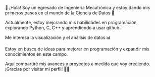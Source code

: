 👋 ¡Hola! Soy un egresado de Ingeniería Mecatrónica y estoy dando mis primeros pasos en el mundo de la Ciencia de Datos 🚀 

Actualmente, estoy mejorando mis habilidades en programación, explorando Python, C, C++ y aprendiendo a usar github.

Me interesa la visualización y el análisis de datos 📊

Estoy en busca de ideas para mejorar en programación y expandir mis conocimientos en este campo. 

Aquí compartiré mis avances y proyectos a medida que voy creciendo. ¡Gracias por visitar mi perfil! 🤝✨
